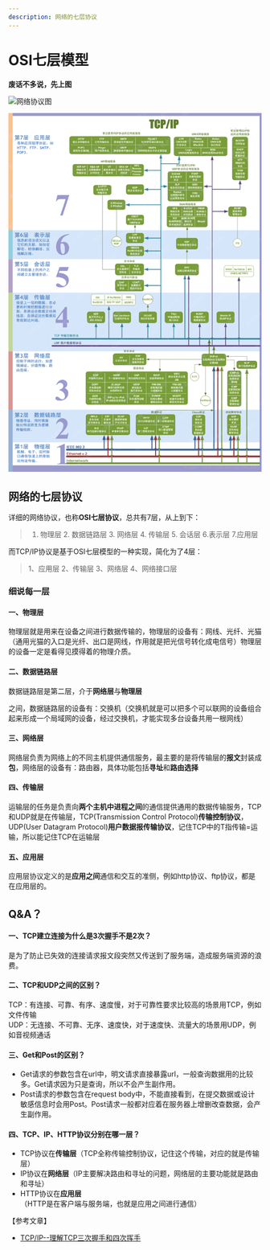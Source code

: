 ```yaml
---
description: 网络的七层协议
---
```


# OSI七层模型

**废话不多说，先上图**

![&#x7F51;&#x7EDC;&#x534F;&#x8BAE;&#x56FE;](https://uploadfiles.nowcoder.com/images/20190409/739369552_1554778302647_49E633B3CA50DFDFF26CAFEF19787BC3)

![](../../.gitbook/assets/image%20%2830%29.png)

## 网络的七层协议

详细的网络协议，也称**OSI七层协议**，总共有7层，从上到下：

> 1. 物理层 2. 数据链路层 3. 网络层  4. 传输层 5. 会话层  6.表示层 7.应用层

而TCP/IP协议是基于OSI七层模型的一种实现，简化为了4层： 

> 1、应用层 2、传输层 3、网络层 4、网络接口层



### 细说每一层

#### **一、物理层**

物理层就是用来在设备之间进行数据传输的，物理层的设备有：网线、光纤、光猫（通用光猫的入口是光纤、出口是网线，作用就是把光信号转化成电信号）物理层的设备一定是看得见摸得着的物理介质。

#### **二、数据链路层**

数据链路层是第二层，介于**网络层**与**物理层**

之间，数据链路层的设备有：交换机（交换机就是可以把多个可以联网的设备组合起来形成一个局域网的设备，经过交换机，才能实现多台设备共用一根网线）

#### **三、网络层**

网络层负责为网络上的不同主机提供通信服务，最主要的是将传输层的**报文**封装成**包**，网络层的设备有：路由器，具体功能包括**寻址**和**路由选择**

#### **四、传输层**

运输层的任务是负责向**两个主机中进程之间**的通信提供通用的数据传输服务，TCP和UDP就是在传输层，TCP\(Transmission Control Protocol\)**传输控制协议**，UDP\(User Datagram Protocol\)**用户数据报传输协议**，记住TCP中的T指传输=运输，所以能记住TCP在运输层

#### **五、应用层**

应用层协议定义的是**应用之间**通信和交互的准侧，例如http协议、ftp协议，都是在应用层的。

## Q&A？

#### **一、TCP建立连接为什么是3次握手不是2次？**

是为了防止已失效的连接请求报文段突然又传送到了服务端，造成服务端资源的浪费。

#### **二、TCP和UDP之间的区别？**

TCP：有连接、可靠、有序、速度慢，对于可靠性要求比较高的场景用TCP，例如文件传输  
UDP：无连接、不可靠、无序、速度快，对于速度快、流量大的场景用UDP，例如音视频通话

#### **三、Get和Post的区别？**

* Get请求的参数包含在url中，明文请求直接暴露url，一般查询数据用的比较多。Get请求因为只是查询，所以不会产生副作用。
* Post请求的参数包含在request body中，不能直接看到，在提交数据或设计敏感信息时会用Post。Post请求一般都对应着在服务器上增删改查数据，会产生副作用。

#### 四、TCP、IP、HTTP协议分别在哪一层？

* TCP协议在**传输层**（TCP全称传输控制协议，记住这个传输，对应的就是传输层）
* IP协议在**网络层**（IP主要解决路由和寻址的问题，网络层的主要功能就是路由和寻址）
* HTTP协议在**应用层**（HTTP是在客户端与服务端，也就是应用之间进行通信）

【参考文章】

* [TCP/IP--理解TCP三次握手和四次挥手](https://www.jianshu.com/p/4084a9397138)

